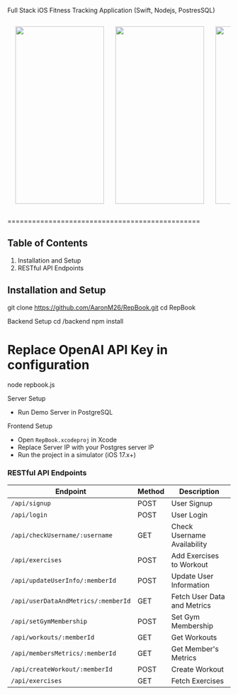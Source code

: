 Full Stack iOS Fitness Tracking Application (Swift, Nodejs, PostresSQL) 

<table style="border-collapse: separate; border-spacing: 10px;">
  <tr>
    <td style="text-align: center; vertical-align: top; width: 200px;">
      <img src="https://github.com/user-attachments/assets/5ba9fb6a-a443-4630-a410-58f050833e32" width="200" height="400" />
    </td>
    <td style="text-align: center; vertical-align: top; width: 200px;">
      <img src="https://github.com/user-attachments/assets/fd344156-c0f8-4005-a561-59f4ff8404c2" width="200" height="400" />
    </td>
    <td style="text-align: center; vertical-align: top; width: 200px;">
      <img src="https://github.com/user-attachments/assets/0aa57b5b-f10f-408f-888f-5286a79993cd" width="200" height="400" />
    </td>
  </tr>
</table>



===============================================

Table of Contents
-----------------
1. Installation and Setup
2. RESTful API Endpoints

Installation and Setup
-----------------------
git clone https://github.com/AaronM26/RepBook.git
cd RepBook

  Backend Setup
cd /backend
npm install
# Replace OpenAI API Key in configuration
node repbook.js

Server Setup
- Run Demo Server in PostgreSQL

Frontend Setup
- Open `RepBook.xcodeproj` in Xcode
- Replace Server IP with your Postgres server IP
- Run the project in a simulator (iOS 17.x+)

### RESTful API Endpoints

| Endpoint                          | Method | Description                  |
|-----------------------------------|--------|------------------------------|
| `/api/signup`                     | POST   | User Signup                  |
| `/api/login`                      | POST   | User Login                   |
| `/api/checkUsername/:username`    | GET    | Check Username Availability  |
| `/api/exercises`                  | POST   | Add Exercises to Workout     |
| `/api/updateUserInfo/:memberId`   | POST   | Update User Information      |
| `/api/userDataAndMetrics/:memberId`| GET   | Fetch User Data and Metrics  |
| `/api/setGymMembership`           | POST   | Set Gym Membership           |
| `/api/workouts/:memberId`         | GET    | Get Workouts                 |
| `/api/membersMetrics/:memberId`   | GET    | Get Member's Metrics         |
| `/api/createWorkout/:memberId`    | POST   | Create Workout               |
| `/api/exercises`                  | GET    | Fetch Exercises              |
